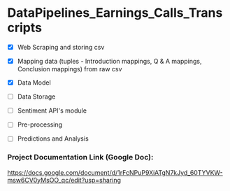# DataPipelines_Earnings_Calls_Transcripts
     
   - [x] Web Scraping and storing csv
   - [x] Mapping data (tuples - Introduction mappings, Q & A mappings, Conclusion mappings) from raw csv
   - [x] Data Model
   - [ ] Data Storage
   - [ ] Sentiment API's module 
   - [ ] Pre-processing
   - [ ] Predictions and Analysis


### Project Documentation Link (Google Doc):

https://docs.google.com/document/d/1rFcNPuP9XiATgN7kJyd_60TYVKW-msw6CV0yMsOO_qc/edit?usp=sharing
